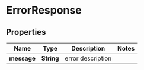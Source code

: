 

# ErrorResponse


## Properties

| Name | Type | Description | Notes |
|------------ | ------------- | ------------- | -------------|
|**message** | **String** | error description |  |




